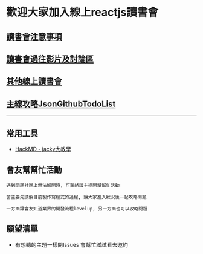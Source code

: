 # 歡迎大家加入線上reactjs讀書會

## [讀書會注意事項](https://github.com/onlinereadbook/bookreactjs/tree/master/%E8%AE%80%E6%9B%B8%E6%9C%83%E6%B3%A8%E6%84%8F%E4%BA%8B%E9%A0%85)

## [讀書會過往影片及討論區](https://github.com/onlinereadbook/bookreactjs/tree/master/%E8%AE%80%E6%9B%B8%E6%9C%83%E9%81%8E%E5%BE%80%E5%BD%B1%E7%89%87)

## [其他線上讀書會](https://github.com/onlinereadbook/bookreactjs/tree/master/其他線上讀書會)

## [主線攻略JsonGithubTodoList](http://goo.gl/VxQ0ab)

---

## 常用工具

- [HackMD - jacky大教學](https://www.youtube.com/watch?v=8maKJ6CJ9no)

## 會友幫幫忙活動

```
遇到問題社團上無法解開時, 可聯絡版主招開幫幫忙活動

苦主要先講解目前製作寫程式的過程, 讓大家進入狀況後一起攻略問題

一方面讓會友知道業界的開發流程levelup, 另一方面也可以攻略問題
```

## 願望清單

- 有想聽的主題一樣開Issues 會幫忙試試看去邀約
